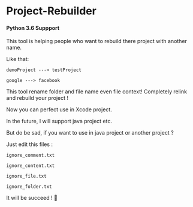 # Project-Rebuilder

#### Python 3.6 Suppport

This tool is helping people who want to rebuild there project with another name.

Like that:

	demoProject ---> testProject
	
	google ---> facebook


This tool rename folder and file name even file context! Completely relink and rebuild your project !

Now you can perfect use in Xcode project.

In the future, I will support java project etc.

But do be sad, if you want to use in java project or another project ?

Just edit this files :

	ignore_comment.txt
	
	ignore_content.txt
	
	ignore_file.txt
	
	ignore_folder.txt
	
It will be succeed ! 🍻

